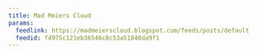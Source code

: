 ```yaml
---
title: Mad Meiers Cloud
params:
  feedlink: https://madmeierscloud.blogspot.com/feeds/posts/default
  feedid: f4975c121eb36546c8c53a51848da9f1
---
```

